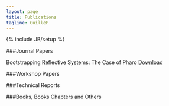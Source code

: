 ```yaml
---
layout: page
title: Publications
tagline: GuilleP
---
```

{% include JB/setup %}

###Journal Papers

Bootstrapping Reflective Systems: The Case of Pharo [Download]({{site.url}}/files/publications/Poli12-BootstrappingSmalltalk-SCP.pdf)

###Workshop Papers

###Technical Reports

###Books, Books Chapters and Others